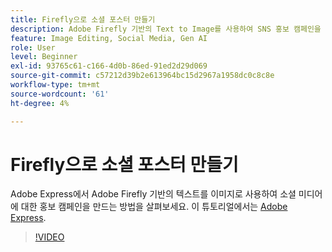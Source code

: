 ```yaml
---
title: Firefly으로 소셜 포스터 만들기
description: Adobe Firefly 기반의 Text to Image를 사용하여 SNS 홍보 캠페인을 만드는 방법을 살펴보세요.
feature: Image Editing, Social Media, Gen AI
role: User
level: Beginner
exl-id: 93765c61-c166-4d0b-86ed-91ed2d29d069
source-git-commit: c57212d39b2e613964bc15d2967a1958dc0c8c8e
workflow-type: tm+mt
source-wordcount: '61'
ht-degree: 4%

---
```


# Firefly으로 소셜 포스터 만들기

Adobe Express에서 Adobe Firefly 기반의 텍스트를 이미지로 사용하여 소셜 미디어에 대한 홍보 캠페인을 만드는 방법을 살펴보세요. 이 튜토리얼에서는 [Adobe Express](https://www.adobe.com/express/).

>[!VIDEO](https://video.tv.adobe.com/v/3420533?quality=12&learn=on&hidetitle=true)
